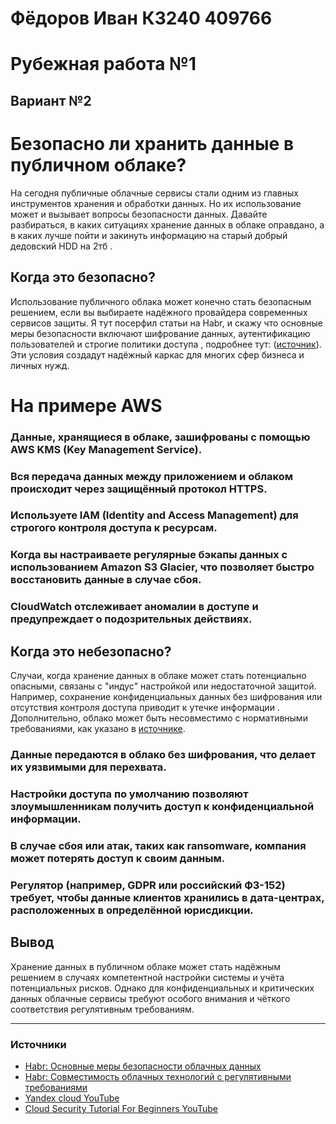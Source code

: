 
# Фёдоров Иван К3240 409766 
# Рубежная работа №1
## Вариант №2

# Безопасно ли хранить данные в публичном облаке?

На сегодня  публичные облачные сервисы стали одним из главных инструментов хранения и обработки данных. Но  их использование может и вызывает вопросы безопасности данных. Давайте разбираться, в каких ситуациях хранение данных в облаке оправдано, а в каких лучше пойти и закинуть информацию на старый добрый дедовский HDD на 2тб .

## Когда это безопасно?

Использование публичного облака может конечно стать безопасным решением, если вы выбираете надёжного провайдера современных сервисов защиты. Я тут посерфил статьи на Habr, и скажу что основные меры безопасности включают шифрование данных, аутентификацию пользователей и строгие политики доступа , подробнее тут: ([источник](https://www.youtube.com/watch?v=sF014G2BUXM)). Эти условия создадут надёжный каркас для многих сфер бизнеса и личных нужд.
# На примере AWS
### Данные, хранящиеся в облаке, зашифрованы с помощью AWS KMS (Key Management Service).
### Вся передача данных между приложением и облаком происходит через защищённый протокол HTTPS.
### Используете IAM (Identity and Access Management) для строгого контроля доступа к ресурсам.
### Когда вы настраиваете регулярные бэкапы данных с использованием Amazon S3 Glacier, что позволяет быстро восстановить данные в случае сбоя.
### CloudWatch отслеживает аномалии в доступе и предупреждает о подозрительных действиях.

## Когда это небезопасно?

Случаи, когда хранение данных в облаке может стать потенциально опасными, связаны с "индус" настройкой или недостаточной защитой. Например, сохранение конфиденциальных данных без шифрования или отсутствия контроля доступа приводит к утечке информации . Дополнительно, облако может быть несовместимо с нормативными требованиями, как указано в [источнике](https://habr.com/ru/companies/security_blog/articles/676547/).

### Данные передаются в облако без шифрования, что делает их уязвимыми для перехвата.
### Настройки доступа по умолчанию позволяют злоумышленникам получить доступ к конфиденциальной информации.
### В случае сбоя или атак, таких как ransomware, компания может потерять доступ к своим данным.
### Регулятор (например, GDPR или российский ФЗ-152) требует, чтобы данные клиентов хранились в дата-центрах, расположенных в определённой юрисдикции.

## Вывод

Хранение данных в публичном облаке может стать надёжным решением в случаях компетентной настройки системы и учёта потенциальных рисков. Однако для конфиденциальных и критических данных облачные сервисы требуют особого внимания и чёткого соответствия регулятивным требованиям.

---

### Источники

- [Habr: Основные меры безопасности облачных данных](https://habr.com/ru/companies/cloud_blog/articles/569778/)
- [Habr: Совместимость облачных технологий с регулятивными требованиями](https://habr.com/ru/companies/security_blog/articles/676547/)
- [Yandex cloud YouTube](https://habr.com/ru/companies/cloud_blog/articles/569778/)
- [Cloud Security Tutorial For Beginners YouTube](https://habr.com/ru/companies/cloud_blog/articles/569778/)

